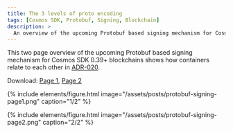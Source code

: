 ```yaml
---
title: The 3 levels of proto encoding
tags: [Cosmos SDK, Protobuf, Signing, Blockchain]
description: >
  An overview of the upcoming Protobuf based signing mechanism for Cosmos SDK 0.39+ blockchains as defined in ADR-020.
---
```


This two page overview of the upcoming Protobuf based signing mechanism for Cosmos SDK 0.39+
blockchains shows how containers relate to each other in
[ADR-020](https://github.com/cosmos/cosmos-sdk/blob/66c5798cec/docs/architecture/adr-020-protobuf-transaction-encoding.md).

Download: [Page 1](/assets/posts/protobuf-signing-page1.png), [Page 2](/assets/posts/protobuf-signing-page2.png)

{% include elements/figure.html image="/assets/posts/protobuf-signing-page1.png" caption="1/2" %}

{% include elements/figure.html image="/assets/posts/protobuf-signing-page2.png" caption="2/2" %}
